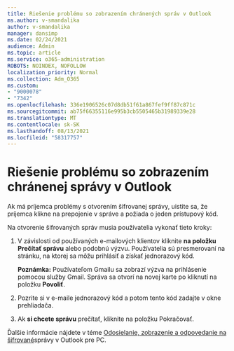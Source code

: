 ```yaml
---
title: Riešenie problému so zobrazením chránených správ v Outlook
ms.author: v-smandalika
author: v-smandalika
manager: dansimp
ms.date: 02/24/2021
audience: Admin
ms.topic: article
ms.service: o365-administration
ROBOTS: NOINDEX, NOFOLLOW
localization_priority: Normal
ms.collection: Adm_O365
ms.custom:
- "9000078"
- "7342"
ms.openlocfilehash: 336e1906526c07d8db51f61a867fef9ff87c871c
ms.sourcegitcommit: ab75f66355116e995b3cb5505465b31989339e28
ms.translationtype: MT
ms.contentlocale: sk-SK
ms.lasthandoff: 08/13/2021
ms.locfileid: "58317757"
---
```

# <a name="fix-problem-of-viewing-protected-message-in-outlook"></a>Riešenie problému so zobrazením chránenej správy v Outlook

Ak má príjemca problémy s otvorením šifrovanej správy, uistite sa, že príjemca klikne na prepojenie v správe a požiada o jeden prístupový kód.

Na otvorenie šifrovaných správ musia používatelia vykonať tieto kroky:

1. V závislosti od používaných e-mailových klientov kliknite **na položku Prečítať správu** alebo podobnú výzvu. Používatelia sú presmerovaní na stránku, na ktorej sa môžu prihlásiť a získať jednorazový kód.

    **Poznámka:** Používateľom Gmailu sa zobrazí výzva na prihlásenie pomocou služby Gmail. Správa sa otvorí na novej karte po kliknutí na položku **Povoliť**.

2. Pozrite si v e-maile jednorazový kód a potom tento kód zadajte v okne prehliadača.

3. Ak **si chcete správu** prečítať, kliknite na položku Pokračovať.

Ďalšie informácie nájdete v téme [Odosielanie, zobrazenie a odpovedanie na šifrované](https://support.microsoft.com/topic/send-view-and-reply-to-encrypted-messages-in-outlook-for-pc-eaa43495-9bbb-4fca-922a-df90dee51980)správy v Outlook pre PC.


